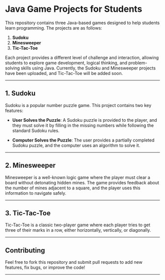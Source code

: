 # Java Game Projects for Students

This repository contains three Java-based games designed to help students learn programming. The projects are as follows:

1. **Sudoku**
2. **Minesweeper**
3. **Tic-Tac-Toe**

Each project provides a different level of challenge and interaction, allowing students to explore game development, logical thinking, and problem-solving skills using Java. Currently, the Sudoku and Minesweeper projects have been uploaded, and Tic-Tac-Toe will be added soon.

---

## 1. Sudoku

Sudoku is a popular number puzzle game. This project contains two key features:

- **User Solves the Puzzle**: A Sudoku puzzle is provided to the player, and they must solve it by filling in the missing numbers while following the standard Sudoku rules.
  
- **Computer Solves the Puzzle**: The user provides a partially completed Sudoku puzzle, and the computer uses an algorithm to solve it.

---

## 2. Minesweeper

Minesweeper is a well-known logic game where the player must clear a board without detonating hidden mines. The game provides feedback about the number of mines adjacent to a square, and the player uses this information to navigate safely.

---

## 3. Tic-Tac-Toe

Tic-Tac-Toe is a classic two-player game where each player tries to get three of their marks in a row, either horizontally, vertically, or diagonally.

---

## Contributing

Feel free to fork this repository and submit pull requests to add new features, fix bugs, or improve the code!

---
